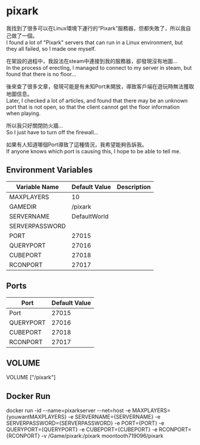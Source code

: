 <h1>pixark</h1>

我找到了很多可以在Linux環境下運行的“Pixark”服務器，但都失敗了，所以我自己做了一個。<br />
I found a lot of "Pixark" servers that can run in a Linux environment, but they all failed, so I made one myself.

在架設的過程中，我設法在steam中連接到我的服務器，卻發現沒有地圖...<br />
In the process of erecting, I managed to connect to my server in steam, but found that there is no floor...

後來查了很多文章，發現可能是有未知Port未開放，導致客戶端在遊玩時無法獲取地圖信息。<br />
Later, I checked a lot of articles, and found that there may be an unknown port that is not open, so that the client cannot get the floor information when playing.

所以我只好關閉防火牆...<br />
So I just have to turn off the firewall...

如果有人知道哪個Port導致了這種情況，我希望能夠告訴我。<br />
If anyone knows which port is causing this, I hope to be able to tell me.

<h2>Environment Variables</h2>

<table>
  <thead>
    <tr>
      <th>Variable Name</th>
      <th>Default Value</th>
      <th>Description</th>
    </tr>
  </thead>
  <tbody>
    <tr>
      <td>MAXPLAYERS</td>
      <td>10</td>
      <td></td>
    </tr>
    <tr>
      <td>GAMEDIR</td>
      <td>/pixark</td>
      <td></td>
    </tr>
    <tr>
      <td>SERVERNAME</td>
      <td>DefaultWorld </td>
      <td></td>
    </tr>
    <tr>
      <td>SERVERPASSWORD</td>
      <td></td>
      <td></td>
    </tr>
    <tr>
      <td>PORT</td>
      <td>27015 </td>
      <td></td>
    </tr>
    <tr>
      <td>QUERYPORT</td>
      <td>27016</td>
      <td></td>
    </tr>
    <tr>
      <td>CUBEPORT</td>
      <td>27018</td>
      <td></td>
    </tr>
    <tr>
      <td>RCONPORT</td>
      <td>27017</td>
      <td></td>
    </tr>
  </tbody>
</table>

<h2>Ports</h2>

<table>
  <thead>
    <tr>
      <th>Port</th>
      <th>Default Value</th>
    </tr>
  </thead>
  <tbody>
    <tr>
      <td>Port</td>
      <td>27015</td>
    </tr>
    <tr>
      <td>QUERYPORT</td>
      <td>27016</td>
    </tr>
    <tr>
      <td>CUBEPORT</td>
      <td>27018</td>
    </tr>
    <tr>
      <td>RCONPORT</td>
      <td>27017</td>
    </tr>
  </tbody>
</table>

<h2>VOLUME</h2>
VOLUME ["/pixark"]

<h2>Docker Run</h2>

docker run -id --name=pixarkserver --net=host -e  MAXPLAYERS={youwantMAXPLAYERS} -e SERVERNAME={SERVERNAME} -e SERVERPASSWORD={SERVERPASSWORD} -e  PORT={PORT} -e QUERYPORT={QUERYPORT} -e CUBEPORT={CUBEPORT} -e RCONPORT={RCONPORT} -v /Game/pixark:/pixark moontooth719096/pixark
